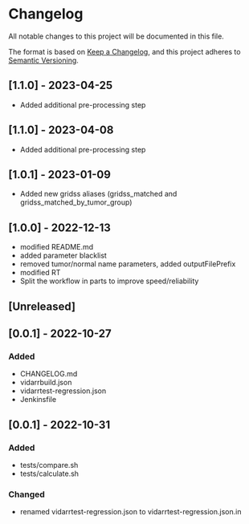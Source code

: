 # Changelog
All notable changes to this project will be documented in this file.

The format is based on [Keep a Changelog](https://keepachangelog.com/en/1.0.0/),
and this project adheres to [Semantic Versioning](https://semver.org/spec/v2.0.0.html).

## [1.1.0] - 2023-04-25
- Added additional pre-processing step

## [1.1.0] - 2023-04-08
- Added additional pre-processing step

## [1.0.1] - 2023-01-09
- Added new gridss aliases (gridss_matched and gridss_matched_by_tumor_group)

## [1.0.0] - 2022-12-13
- modified README.md
- added parameter blacklist
- removed tumor/normal name parameters, added outputFilePrefix
- modified RT 
- Split the workflow in parts to improve speed/reliability

## [Unreleased]

## [0.0.1] - 2022-10-27
### Added
- CHANGELOG.md
- vidarrbuild.json
- vidarrtest-regression.json
- Jenkinsfile

## [0.0.1] - 2022-10-31
### Added
- tests/compare.sh
- tests/calculate.sh

### Changed
- renamed vidarrtest-regression.json to vidarrtest-regression.json.in


